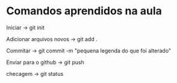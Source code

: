 # Comandos aprendidos na aula

Iniciar -> git init

Adicionar arquivos novos -> git add .

Commitar -> git commit -m "pequena legenda do que foi alterado" 

Enviar para o github -> git push

checagem -> git status